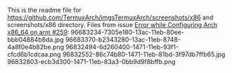 This is the readme file for https://github.com/TermuxArch/imgsTermuxArch/screenshots/x86 and screenshots/x86 directory.  Files from issue [Error while Configuring Arch x86_64 on arm #259](https://github.com/SDRausty/TermuxArch/issues/259):
96683234-7305e180-13ac-11eb-80ee-bbb04884b8da.jpg
96683370-b2343280-13ac-11eb-8748-4a8f0e4b82be.png
96832494-6d260400-1471-11eb-93f1-cfcd6b1cdcaa.png
96832552-86c74b80-1471-11eb-81bd-3f97db7ffb65.jpg
96832803-ecb3d300-1471-11eb-83a3-0bb9d9f8bffb.png
<!-- github.com/TermuxArch/imgsTermuxArch/screenshots/x86/README.md EOF -->
